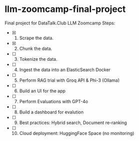 # llm-zoomcamp-final-project
Final project for DataTalk.Club LLM Zoomcamp
Steps:
- [x] 1. Scrape the data.
- [x] 2. Chunk the data.
- [ ] 3. Tokenize the data.
- [ ] 4. Ingest the data into an ElasticSearch Docker
- [ ] 5. Perform RAG trial with Groq API & Phi-3 (Ollama)
- [ ] 6. Build an UI for the app
- [ ] 7. Perform Evaluations with GPT-4o
- [ ] 8. Build a dashboard for evalution
- [ ] 9. Best practices: Hybrid search, Document re-ranking
- [ ] 10. Cloud deployment: HuggingFace Space (no monitoring)
